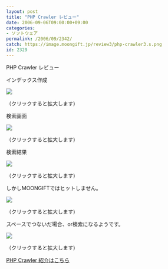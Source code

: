```yaml
---
layout: post
title: "PHP Crawler レビュー"
date: 2006-09-06T09:00:00+09:00
categories:
- ソフトウェア
permalink: /2006/09/2342/
catch: https://image.moongift.jp/review3/php-crawler3.s.png
id: 2329
---
```

PHP Crawler レビュー  
<!--more-->

インデックス作成

  

[![](https://image.moongift.jp/review3/php-crawler1.s.png)](https://image.moongift.jp/review3/php-crawler1.png)  
  
（クリックすると拡大します)

  

検索画面

  

[![](https://image.moongift.jp/review3/php-crawler2.s.png)](https://image.moongift.jp/review3/php-crawler2.png)  
  
（クリックすると拡大します)

  

検索結果

  

[![](https://image.moongift.jp/review3/php-crawler3.s.png)](https://image.moongift.jp/review3/php-crawler3.png)  
  
（クリックすると拡大します)

  

しかしMOONGIFTではヒットしません。

  

[![](https://image.moongift.jp/review3/php-crawler4.s.png)](https://image.moongift.jp/review3/php-crawler4.png)  
  
（クリックすると拡大します)

  

スペースでつないだ場合、or検索になるようです。

  

[![](https://image.moongift.jp/review3/php-crawler5.s.png)](https://image.moongift.jp/review3/php-crawler5.png)  
  
（クリックすると拡大します)

  

[PHP Crawler 紹介はこちら](http://oss.moongift.jp/intro/i-2341.html)

